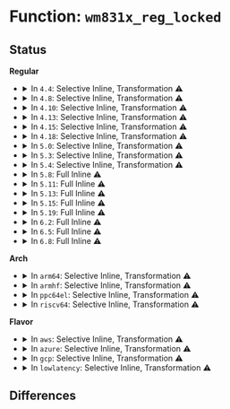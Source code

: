 # Function: <code>wm831x_reg_locked</code>

## Status
<b>Regular</b>
<ul>
<li>
<details>
<summary>In <code>4.4</code>: Selective Inline, Transformation ⚠️</summary>

**Collision:** Unique Static

**Inline:** Selective

**Transformation:** True

**Instances:**

```
In drivers/mfd/wm831x-core.c (ffffffff81582500)
Location: drivers/mfd/wm831x-core.c:94
Inline: True
Inline callers:
  - drivers/mfd/wm831x-core.c:wm831x_set_bits
  - drivers/mfd/wm831x-core.c:wm831x_reg_write
Direct callers:
  - drivers/mfd/wm831x-core.c:wm831x_set_bits
  - drivers/mfd/wm831x-core.c:wm831x_reg_write
```
**Symbols:**

```
ffffffff81582500-ffffffff8158253b: wm831x_reg_locked.part.3 (STB_LOCAL)
```
</details>
</li>
<li>
<details>
<summary>In <code>4.8</code>: Selective Inline, Transformation ⚠️</summary>

**Collision:** Unique Static

**Inline:** Selective

**Transformation:** True

**Instances:**

```
In drivers/mfd/wm831x-core.c (ffffffff815d863b)
Location: drivers/mfd/wm831x-core.c:94
Inline: True
Inline callers:
  - drivers/mfd/wm831x-core.c:wm831x_set_bits
  - drivers/mfd/wm831x-core.c:wm831x_reg_write
Direct callers:
  - drivers/mfd/wm831x-core.c:wm831x_set_bits
  - drivers/mfd/wm831x-core.c:wm831x_reg_write
```
**Symbols:**

```
ffffffff815d85d0-ffffffff815d860b: wm831x_reg_locked.part.3 (STB_LOCAL)
```
</details>
</li>
<li>
<details>
<summary>In <code>4.10</code>: Selective Inline, Transformation ⚠️</summary>

**Collision:** Unique Static

**Inline:** Selective

**Transformation:** True

**Instances:**

```
In drivers/mfd/wm831x-core.c (ffffffff8160532b)
Location: drivers/mfd/wm831x-core.c:94
Inline: True
Inline callers:
  - drivers/mfd/wm831x-core.c:wm831x_set_bits
  - drivers/mfd/wm831x-core.c:wm831x_reg_write
Direct callers:
  - drivers/mfd/wm831x-core.c:wm831x_set_bits
  - drivers/mfd/wm831x-core.c:wm831x_reg_write
```
**Symbols:**

```
ffffffff816052c0-ffffffff816052fb: wm831x_reg_locked.part.3 (STB_LOCAL)
```
</details>
</li>
<li>
<details>
<summary>In <code>4.13</code>: Selective Inline, Transformation ⚠️</summary>

**Collision:** Unique Static

**Inline:** Selective

**Transformation:** True

**Instances:**

```
In drivers/mfd/wm831x-core.c (ffffffff81619241)
Location: drivers/mfd/wm831x-core.c:96
Inline: True
Inline callers:
  - drivers/mfd/wm831x-core.c:wm831x_set_bits
  - drivers/mfd/wm831x-core.c:wm831x_reg_write
  - drivers/mfd/wm831x-core.c:wm831x_reg_writeable
Direct callers:
  - drivers/mfd/wm831x-core.c:wm831x_set_bits
  - drivers/mfd/wm831x-core.c:wm831x_reg_write
  - drivers/mfd/wm831x-core.c:wm831x_reg_writeable
```
**Symbols:**

```
ffffffff81619190-ffffffff816191cb: wm831x_reg_locked.part.2 (STB_LOCAL)
```
</details>
</li>
<li>
<details>
<summary>In <code>4.15</code>: Selective Inline, Transformation ⚠️</summary>

**Collision:** Unique Static

**Inline:** Selective

**Transformation:** True

**Instances:**

```
In drivers/mfd/wm831x-core.c (ffffffff816818f1)
Location: drivers/mfd/wm831x-core.c:96
Inline: True
Inline callers:
  - drivers/mfd/wm831x-core.c:wm831x_set_bits
  - drivers/mfd/wm831x-core.c:wm831x_reg_write
  - drivers/mfd/wm831x-core.c:wm831x_reg_writeable
Direct callers:
  - drivers/mfd/wm831x-core.c:wm831x_set_bits
  - drivers/mfd/wm831x-core.c:wm831x_reg_write
  - drivers/mfd/wm831x-core.c:wm831x_reg_writeable
```
**Symbols:**

```
ffffffff81681830-ffffffff8168186b: wm831x_reg_locked.part.2 (STB_LOCAL)
```
</details>
</li>
<li>
<details>
<summary>In <code>4.18</code>: Selective Inline, Transformation ⚠️</summary>

**Collision:** Unique Static

**Inline:** Selective

**Transformation:** True

**Instances:**

```
In drivers/mfd/wm831x-core.c (ffffffff816bd965)
Location: drivers/mfd/wm831x-core.c:96
Inline: True
Inline callers:
  - drivers/mfd/wm831x-core.c:wm831x_set_bits
  - drivers/mfd/wm831x-core.c:wm831x_reg_write
  - drivers/mfd/wm831x-core.c:wm831x_reg_writeable
Direct callers:
  - drivers/mfd/wm831x-core.c:wm831x_set_bits
  - drivers/mfd/wm831x-core.c:wm831x_reg_write
  - drivers/mfd/wm831x-core.c:wm831x_reg_writeable
```
**Symbols:**

```
ffffffff816bd890-ffffffff816bd8d6: wm831x_reg_locked.part.2 (STB_LOCAL)
```
</details>
</li>
<li>
<details>
<summary>In <code>5.0</code>: Selective Inline, Transformation ⚠️</summary>

**Collision:** Unique Static

**Inline:** Selective

**Transformation:** True

**Instances:**

```
In drivers/mfd/wm831x-core.c (ffffffff816deca5)
Location: drivers/mfd/wm831x-core.c:96
Inline: True
Inline callers:
  - drivers/mfd/wm831x-core.c:wm831x_set_bits
  - drivers/mfd/wm831x-core.c:wm831x_reg_write
  - drivers/mfd/wm831x-core.c:wm831x_reg_writeable
Direct callers:
  - drivers/mfd/wm831x-core.c:wm831x_set_bits
  - drivers/mfd/wm831x-core.c:wm831x_reg_write
  - drivers/mfd/wm831x-core.c:wm831x_reg_writeable
```
**Symbols:**

```
ffffffff816deb20-ffffffff816deb66: wm831x_reg_locked.part.2 (STB_LOCAL)
```
</details>
</li>
<li>
<details>
<summary>In <code>5.3</code>: Selective Inline, Transformation ⚠️</summary>

**Collision:** Unique Static

**Inline:** Selective

**Transformation:** True

**Instances:**

```
In drivers/mfd/wm831x-core.c (ffffffff81718454)
Location: drivers/mfd/wm831x-core.c:92
Inline: True
Inline callers:
  - drivers/mfd/wm831x-core.c:wm831x_set_bits
  - drivers/mfd/wm831x-core.c:wm831x_reg_write
  - drivers/mfd/wm831x-core.c:wm831x_reg_writeable
Direct callers:
  - drivers/mfd/wm831x-core.c:wm831x_set_bits
  - drivers/mfd/wm831x-core.c:wm831x_reg_write
  - drivers/mfd/wm831x-core.c:wm831x_reg_writeable
```
**Symbols:**

```
ffffffff81718330-ffffffff81718371: wm831x_reg_locked.part.0 (STB_LOCAL)
```
</details>
</li>
<li>
<details>
<summary>In <code>5.4</code>: Selective Inline, Transformation ⚠️</summary>

**Collision:** Unique Static

**Inline:** Selective

**Transformation:** True

**Instances:**

```
In drivers/mfd/wm831x-core.c (ffffffff8173c764)
Location: drivers/mfd/wm831x-core.c:92
Inline: True
Inline callers:
  - drivers/mfd/wm831x-core.c:wm831x_set_bits
  - drivers/mfd/wm831x-core.c:wm831x_reg_write
  - drivers/mfd/wm831x-core.c:wm831x_reg_writeable
Direct callers:
  - drivers/mfd/wm831x-core.c:wm831x_set_bits
  - drivers/mfd/wm831x-core.c:wm831x_reg_write
  - drivers/mfd/wm831x-core.c:wm831x_reg_writeable
```
**Symbols:**

```
ffffffff8173c640-ffffffff8173c681: wm831x_reg_locked.part.0 (STB_LOCAL)
```
</details>
</li>
<li>
<details>
<summary>In <code>5.8</code>: Full Inline ⚠️</summary>

**Collision:** Unique Static

**Inline:** Full

**Transformation:** False

**Instances:**

```
In drivers/mfd/wm831x-core.c (ffffffff817fa0c0)
Location: drivers/mfd/wm831x-core.c:92
Inline: True
Inline callers:
  - drivers/mfd/wm831x-core.c:wm831x_set_bits
  - drivers/mfd/wm831x-core.c:wm831x_set_bits
  - drivers/mfd/wm831x-core.c:wm831x_reg_writeable
  - drivers/mfd/wm831x-core.c:wm831x_reg_writeable
```
</details>
</li>
<li>
<details>
<summary>In <code>5.11</code>: Full Inline ⚠️</summary>

**Collision:** Unique Static

**Inline:** Full

**Transformation:** False

**Instances:**

```
In drivers/mfd/wm831x-core.c (ffffffff8180ca40)
Location: drivers/mfd/wm831x-core.c:92
Inline: True
Inline callers:
  - drivers/mfd/wm831x-core.c:wm831x_set_bits
  - drivers/mfd/wm831x-core.c:wm831x_set_bits
  - drivers/mfd/wm831x-core.c:wm831x_reg_writeable
  - drivers/mfd/wm831x-core.c:wm831x_reg_writeable
```
</details>
</li>
<li>
<details>
<summary>In <code>5.13</code>: Full Inline ⚠️</summary>

**Collision:** Unique Static

**Inline:** Full

**Transformation:** False

**Instances:**

```
In drivers/mfd/wm831x-core.c (ffffffff817f1350)
Location: drivers/mfd/wm831x-core.c:92
Inline: True
Inline callers:
  - drivers/mfd/wm831x-core.c:wm831x_set_bits
  - drivers/mfd/wm831x-core.c:wm831x_set_bits
  - drivers/mfd/wm831x-core.c:wm831x_reg_write
  - drivers/mfd/wm831x-core.c:wm831x_reg_write
  - drivers/mfd/wm831x-core.c:wm831x_reg_writeable
  - drivers/mfd/wm831x-core.c:wm831x_reg_writeable
```
</details>
</li>
<li>
<details>
<summary>In <code>5.15</code>: Full Inline ⚠️</summary>

**Collision:** Unique Static

**Inline:** Full

**Transformation:** False

**Instances:**

```
In drivers/mfd/wm831x-core.c (ffffffff818799e0)
Location: drivers/mfd/wm831x-core.c:92
Inline: True
Inline callers:
  - drivers/mfd/wm831x-core.c:wm831x_set_bits
  - drivers/mfd/wm831x-core.c:wm831x_set_bits
  - drivers/mfd/wm831x-core.c:wm831x_reg_write
  - drivers/mfd/wm831x-core.c:wm831x_reg_write
  - drivers/mfd/wm831x-core.c:wm831x_reg_writeable
  - drivers/mfd/wm831x-core.c:wm831x_reg_writeable
```
</details>
</li>
<li>
<details>
<summary>In <code>5.19</code>: Full Inline ⚠️</summary>

**Collision:** Unique Static

**Inline:** Full

**Transformation:** False

**Instances:**

```
In drivers/mfd/wm831x-core.c (ffffffff819c2100)
Location: drivers/mfd/wm831x-core.c:92
Inline: True
Inline callers:
  - drivers/mfd/wm831x-core.c:wm831x_set_bits
  - drivers/mfd/wm831x-core.c:wm831x_reg_write
  - drivers/mfd/wm831x-core.c:wm831x_reg_writeable
```
</details>
</li>
<li>
<details>
<summary>In <code>6.2</code>: Full Inline ⚠️</summary>

**Collision:** Unique Static

**Inline:** Full

**Transformation:** False

**Instances:**

```
In drivers/mfd/wm831x-core.c (ffffffff81b37b90)
Location: drivers/mfd/wm831x-core.c:92
Inline: True
Inline callers:
  - drivers/mfd/wm831x-core.c:wm831x_set_bits
  - drivers/mfd/wm831x-core.c:wm831x_reg_write
  - drivers/mfd/wm831x-core.c:wm831x_reg_writeable
```
</details>
</li>
<li>
<details>
<summary>In <code>6.5</code>: Full Inline ⚠️</summary>

**Collision:** Unique Static

**Inline:** Full

**Transformation:** False

**Instances:**

```
In drivers/mfd/wm831x-core.c (ffffffff81b8aff2)
Location: drivers/mfd/wm831x-core.c:92
Inline: True
Inline callers:
  - drivers/mfd/wm831x-core.c:wm831x_set_bits
  - drivers/mfd/wm831x-core.c:wm831x_reg_write
  - drivers/mfd/wm831x-core.c:wm831x_reg_writeable
```
</details>
</li>
<li>
<details>
<summary>In <code>6.8</code>: Full Inline ⚠️</summary>

**Collision:** Unique Static

**Inline:** Full

**Transformation:** False

**Instances:**

```
In drivers/mfd/wm831x-core.c (ffffffff81bdeef2)
Location: drivers/mfd/wm831x-core.c:91
Inline: True
Inline callers:
  - drivers/mfd/wm831x-core.c:wm831x_set_bits
  - drivers/mfd/wm831x-core.c:wm831x_reg_write
  - drivers/mfd/wm831x-core.c:wm831x_reg_writeable
```
</details>
</li>
</ul>
<b>Arch</b>
<ul>
<li>
<details>
<summary>In <code>arm64</code>: Selective Inline, Transformation ⚠️</summary>

**Collision:** Unique Static

**Inline:** Selective

**Transformation:** True

**Instances:**

```
In drivers/mfd/wm831x-core.c (ffff8000109378d8)
Location: drivers/mfd/wm831x-core.c:92
Inline: True
Inline callers:
  - drivers/mfd/wm831x-core.c:wm831x_set_bits
  - drivers/mfd/wm831x-core.c:wm831x_reg_write
  - drivers/mfd/wm831x-core.c:wm831x_reg_writeable
Direct callers:
  - drivers/mfd/wm831x-core.c:wm831x_set_bits
  - drivers/mfd/wm831x-core.c:wm831x_reg_write
  - drivers/mfd/wm831x-core.c:wm831x_reg_writeable
```
**Symbols:**

```
ffff800010937710-ffff80001093778c: wm831x_reg_locked.part.0 (STB_LOCAL)
```
</details>
</li>
<li>
<details>
<summary>In <code>armhf</code>: Selective Inline, Transformation ⚠️</summary>

**Collision:** Unique Static

**Inline:** Selective

**Transformation:** True

**Instances:**

```
In drivers/mfd/wm831x-core.c (c0a1fd50)
Location: drivers/mfd/wm831x-core.c:92
Inline: True
Inline callers:
  - drivers/mfd/wm831x-core.c:wm831x_set_bits
  - drivers/mfd/wm831x-core.c:wm831x_reg_write
  - drivers/mfd/wm831x-core.c:wm831x_reg_writeable
Direct callers:
  - drivers/mfd/wm831x-core.c:wm831x_set_bits
  - drivers/mfd/wm831x-core.c:wm831x_reg_write
  - drivers/mfd/wm831x-core.c:wm831x_reg_writeable
```
**Symbols:**

```
c0a1fa08-c0a1fa70: wm831x_reg_locked.part.0 (STB_LOCAL)
```
</details>
</li>
<li>
<details>
<summary>In <code>ppc64el</code>: Selective Inline, Transformation ⚠️</summary>

**Collision:** Unique Static

**Inline:** Selective

**Transformation:** True

**Instances:**

```
In drivers/mfd/wm831x-core.c (c0000000009de0b0)
Location: drivers/mfd/wm831x-core.c:92
Inline: True
Inline callers:
  - drivers/mfd/wm831x-core.c:wm831x_set_bits
  - drivers/mfd/wm831x-core.c:wm831x_reg_write
  - drivers/mfd/wm831x-core.c:wm831x_reg_writeable
Direct callers:
  - drivers/mfd/wm831x-core.c:wm831x_set_bits
  - drivers/mfd/wm831x-core.c:wm831x_reg_write
  - drivers/mfd/wm831x-core.c:wm831x_reg_writeable
```
**Symbols:**

```
c0000000009ddd00-c0000000009ddd58: wm831x_reg_locked.part.0 (STB_LOCAL)
```
</details>
</li>
<li>
<details>
<summary>In <code>riscv64</code>: Selective Inline, Transformation ⚠️</summary>

**Collision:** Unique Static

**Inline:** Selective

**Transformation:** True

**Instances:**

```
In drivers/mfd/wm831x-core.c (ffffffe0005ac840)
Location: drivers/mfd/wm831x-core.c:92
Inline: True
Inline callers:
  - drivers/mfd/wm831x-core.c:wm831x_set_bits
  - drivers/mfd/wm831x-core.c:wm831x_reg_write
  - drivers/mfd/wm831x-core.c:wm831x_reg_writeable
Direct callers:
  - drivers/mfd/wm831x-core.c:wm831x_set_bits
  - drivers/mfd/wm831x-core.c:wm831x_reg_write
  - drivers/mfd/wm831x-core.c:wm831x_reg_writeable
```
**Symbols:**

```
ffffffe0005ac732-ffffffe0005ac796: wm831x_reg_locked.part.0 (STB_LOCAL)
```
</details>
</li>
</ul>
<b>Flavor</b>
<ul>
<li>
<details>
<summary>In <code>aws</code>: Selective Inline, Transformation ⚠️</summary>

**Collision:** Unique Static

**Inline:** Selective

**Transformation:** True

**Instances:**

```
In drivers/mfd/wm831x-core.c (ffffffff81700244)
Location: drivers/mfd/wm831x-core.c:92
Inline: True
Inline callers:
  - drivers/mfd/wm831x-core.c:wm831x_set_bits
  - drivers/mfd/wm831x-core.c:wm831x_reg_write
  - drivers/mfd/wm831x-core.c:wm831x_reg_writeable
Direct callers:
  - drivers/mfd/wm831x-core.c:wm831x_set_bits
  - drivers/mfd/wm831x-core.c:wm831x_reg_write
  - drivers/mfd/wm831x-core.c:wm831x_reg_writeable
```
**Symbols:**

```
ffffffff81700120-ffffffff81700161: wm831x_reg_locked.part.0 (STB_LOCAL)
```
</details>
</li>
<li>
<details>
<summary>In <code>azure</code>: Selective Inline, Transformation ⚠️</summary>

**Collision:** Unique Static

**Inline:** Selective

**Transformation:** True

**Instances:**

```
In drivers/mfd/wm831x-core.c (ffffffff816d4054)
Location: drivers/mfd/wm831x-core.c:92
Inline: True
Inline callers:
  - drivers/mfd/wm831x-core.c:wm831x_set_bits
  - drivers/mfd/wm831x-core.c:wm831x_reg_write
  - drivers/mfd/wm831x-core.c:wm831x_reg_writeable
Direct callers:
  - drivers/mfd/wm831x-core.c:wm831x_set_bits
  - drivers/mfd/wm831x-core.c:wm831x_reg_write
  - drivers/mfd/wm831x-core.c:wm831x_reg_writeable
```
**Symbols:**

```
ffffffff816d3f30-ffffffff816d3f71: wm831x_reg_locked.part.0 (STB_LOCAL)
```
</details>
</li>
<li>
<details>
<summary>In <code>gcp</code>: Selective Inline, Transformation ⚠️</summary>

**Collision:** Unique Static

**Inline:** Selective

**Transformation:** True

**Instances:**

```
In drivers/mfd/wm831x-core.c (ffffffff8172fc24)
Location: drivers/mfd/wm831x-core.c:92
Inline: True
Inline callers:
  - drivers/mfd/wm831x-core.c:wm831x_set_bits
  - drivers/mfd/wm831x-core.c:wm831x_reg_write
  - drivers/mfd/wm831x-core.c:wm831x_reg_writeable
Direct callers:
  - drivers/mfd/wm831x-core.c:wm831x_set_bits
  - drivers/mfd/wm831x-core.c:wm831x_reg_write
  - drivers/mfd/wm831x-core.c:wm831x_reg_writeable
```
**Symbols:**

```
ffffffff8172fb00-ffffffff8172fb41: wm831x_reg_locked.part.0 (STB_LOCAL)
```
</details>
</li>
<li>
<details>
<summary>In <code>lowlatency</code>: Selective Inline, Transformation ⚠️</summary>

**Collision:** Unique Static

**Inline:** Selective

**Transformation:** True

**Instances:**

```
In drivers/mfd/wm831x-core.c (ffffffff8174b064)
Location: drivers/mfd/wm831x-core.c:92
Inline: True
Inline callers:
  - drivers/mfd/wm831x-core.c:wm831x_set_bits
  - drivers/mfd/wm831x-core.c:wm831x_reg_write
  - drivers/mfd/wm831x-core.c:wm831x_reg_writeable
Direct callers:
  - drivers/mfd/wm831x-core.c:wm831x_set_bits
  - drivers/mfd/wm831x-core.c:wm831x_reg_write
  - drivers/mfd/wm831x-core.c:wm831x_reg_writeable
```
**Symbols:**

```
ffffffff8174af40-ffffffff8174af81: wm831x_reg_locked.part.0 (STB_LOCAL)
```
</details>
</li>
</ul>

## Differences
